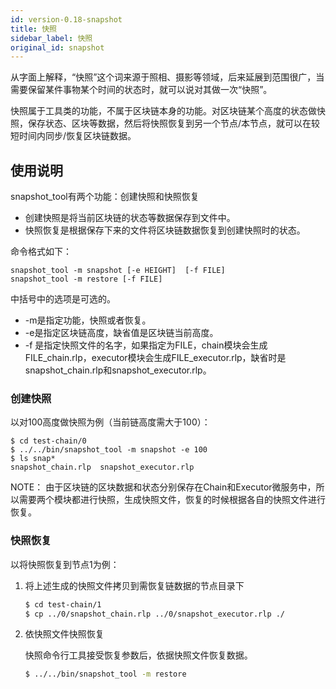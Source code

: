 ```yaml
---
id: version-0.18-snapshot
title: 快照
sidebar_label: 快照
original_id: snapshot
---
```


从字面上解释，“快照”这个词来源于照相、摄影等领域，后来延展到范围很广，当需要保留某件事物某个时间的状态时，就可以说对其做一次“快照”。

快照属于工具类的功能，不属于区块链本身的功能。对区块链某个高度的状态做快照，保存状态、区块等数据，然后将快照恢复到另一个节点/本节点，就可以在较短时间内同步/恢复区块链数据。

## 使用说明

snapshot_tool有两个功能：创建快照和快照恢复

- 创建快照是将当前区块链的状态等数据保存到文件中。
- 快照恢复是根据保存下来的文件将区块链数据恢复到创建快照时的状态。

命令格式如下：

```
snapshot_tool -m snapshot [-e HEIGHT]  [-f FILE]
snapshot_tool -m restore [-f FILE]
```

中括号中的选项是可选的。 

- -m是指定功能，快照或者恢复。
- -e是指定区块链高度，缺省值是区块链当前高度。
- -f 是指定快照文件的名字，如果指定为FILE，chain模块会生成FILE_chain.rlp，executor模块会生成FILE_executor.rlp，缺省时是snapshot_chain.rlp和snapshot_executor.rlp。

### 创建快照

以对100高度做快照为例（当前链高度需大于100）：

```
$ cd test-chain/0
$ ../../bin/snapshot_tool -m snapshot -e 100
$ ls snap*
snapshot_chain.rlp  snapshot_executor.rlp
```

NOTE：
由于区块链的区块数据和状态分别保存在Chain和Executor微服务中，所以需要两个模块都进行快照，生成快照文件，恢复的时候根据各自的快照文件进行恢复。

### 快照恢复

以将快照恢复到节点1为例：

1. 将上述生成的快照文件拷贝到需恢复链数据的节点目录下

    ```bash
    $ cd test-chain/1
    $ cp ../0/snapshot_chain.rlp ../0/snapshot_executor.rlp ./
    ```

2. 依快照文件快照恢复

    快照命令行工具接受恢复参数后，依据快照文件恢复数据。

    ```bash
    $ ../../bin/snapshot_tool -m restore
    ```
